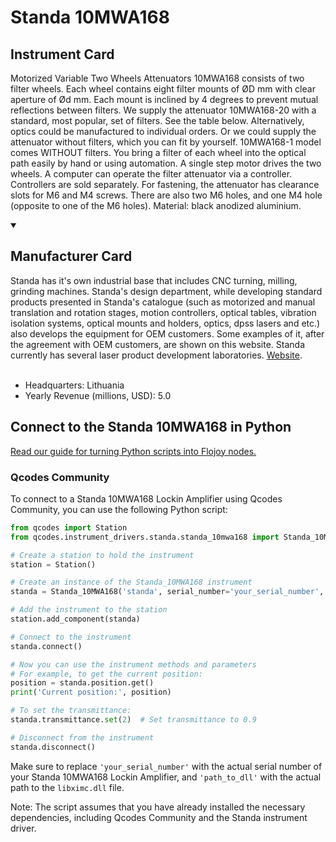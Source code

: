 
# Standa 10MWA168

## Instrument Card

Motorized Variable Two Wheels Attenuators 10MWA168 consists of two filter wheels. Each wheel contains eight filter mounts of ØD mm with clear aperture of Ød mm. Each mount is inclined by 4 degrees to prevent mutual reflections between filters. We supply the attenuator 10MWA168-20 with a standard, most popular, set of filters. See the table below. Alternatively, optics could be manufactured to individual orders. Or we could supply the attenuator without filters, which you can fit by yourself. 10MWA168-1 model comes WITHOUT filters. You bring a filter of each wheel into the optical path easily by hand or using automation. A single step motor drives the two wheels. A computer can operate the filter attenuator via a controller. Controllers are sold separately. For fastening, the attenuator has clearance slots for M6 and M4 screws. There are also two M6 holes, and one M4 hole (opposite to one of the M6 holes). Material: black anodized aluminium.

<details open>
<summary><h2>Manufacturer Card</h2></summary>
Standa has it's own industrial base that includes CNC turning, milling, grinding machines. Standa's design department, while developing standard products presented in Standa's catalogue (such as motorized and manual translation and rotation stages, motion controllers, optical tables, vibration isolation systems, optical mounts and holders, optics, dpss lasers and etc.) also develops the equipment for OEM customers. Some examples of it, after the agreement with OEM customers, are shown on this website. Standa currently has several laser product development laboratories. <a href=https://www.standa.lt/>Website</a>.
<br><br>
<ul>
  <li>Headquarters: Lithuania</li>
  <li>Yearly Revenue (millions, USD): 5.0</li>
</ul>
</details>

## Connect to the Standa 10MWA168 in Python

[Read our guide for turning Python scripts into Flojoy nodes.](https://docs.flojoy.ai/custom-nodes/creating-custom-node/)


### Qcodes Community

To connect to a Standa 10MWA168 Lockin Amplifier using Qcodes Community, you can use the following Python script:

```python
from qcodes import Station
from qcodes.instrument_drivers.standa.standa_10mwa168 import Standa_10MWA168

# Create a station to hold the instrument
station = Station()

# Create an instance of the Standa_10MWA168 instrument
standa = Standa_10MWA168('standa', serial_number='your_serial_number', dll_path='path_to_dll')

# Add the instrument to the station
station.add_component(standa)

# Connect to the instrument
standa.connect()

# Now you can use the instrument methods and parameters
# For example, to get the current position:
position = standa.position.get()
print('Current position:', position)

# To set the transmittance:
standa.transmittance.set(2)  # Set transmittance to 0.9

# Disconnect from the instrument
standa.disconnect()
```

Make sure to replace `'your_serial_number'` with the actual serial number of your Standa 10MWA168 Lockin Amplifier, and `'path_to_dll'` with the actual path to the `libximc.dll` file.

Note: The script assumes that you have already installed the necessary dependencies, including Qcodes Community and the Standa instrument driver.

